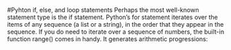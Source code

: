 #Pyhton if, else, and loop statements
Perhaps the most well-known statement type is the if statement.
Python’s for statement iterates over the items of any sequence (a list or a string), in the order that they appear in the sequence.
If you do need to iterate over a sequence of numbers, the built-in function range() comes in handy. It generates arithmetic progressions:
